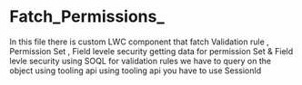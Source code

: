 # Fatch_Permissions_
In this file there is custom LWC component that fatch Validation rule , Permission Set , Field levele security 
getting data for permission Set & Field levle security using SOQL 
for validation rules we have to query on the object using tooling api 
  using tooling api you have to use SessionId 
